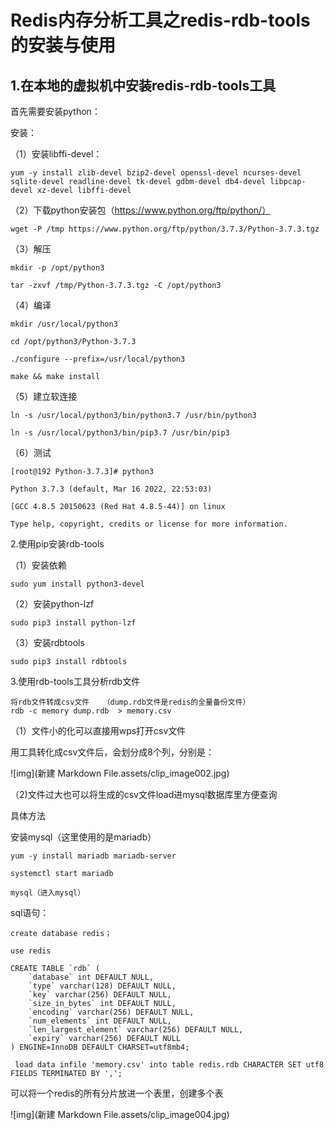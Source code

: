 # Redis内存分析工具之redis-rdb-tools的安装与使用

## 1.在本地的虚拟机中安装redis-rdb-tools工具

首先需要安装python：

安装：

（1）安装libffi-devel：

```
yum -y install zlib-devel bzip2-devel openssl-devel ncurses-devel sqlite-devel readline-devel tk-devel gdbm-devel db4-devel libpcap-devel xz-devel libffi-devel
```

（2）下载python安装包（https://www.python.org/ftp/python/）

```
wget -P /tmp https://www.python.org/ftp/python/3.7.3/Python-3.7.3.tgz
```

（3）解压

```
mkdir -p /opt/python3 

tar -zxvf /tmp/Python-3.7.3.tgz -C /opt/python3
```

（4）编译

```
mkdir /usr/local/python3 

cd /opt/python3/Python-3.7.3 

./configure --prefix=/usr/local/python3

make && make install
```

（5）建立软连接

```
ln -s /usr/local/python3/bin/python3.7 /usr/bin/python3

ln -s /usr/local/python3/bin/pip3.7 /usr/bin/pip3
```

（6）测试

```
[root@192 Python-3.7.3]# python3

Python 3.7.3 (default, Mar 16 2022, 22:53:03)

[GCC 4.8.5 20150623 (Red Hat 4.8.5-44)] on linux

Type help, copyright, credits or license for more information.
```

2.使用pip安装rdb-tools

（1）安装依赖

```
sudo yum install python3-devel
```

（2）安装python-lzf

```
sudo pip3 install python-lzf
```

（3）安装rdbtools

```
sudo pip3 install rdbtools
```

3.使用rdb-tools工具分析rdb文件

```
将rdb文件转成csv文件   （dump.rdb文件是redis的全量备份文件）
rdb -c memory dump.rdb  > memory.csv 
```

（1）文件小的化可以直接用wps打开csv文件

用工具转化成csv文件后，会划分成8个列，分别是：

![img](新建 Markdown File.assets/clip_image002.jpg)

（2)文件过大也可以将生成的csv文件load进mysql数据库里方便查询

具体方法

安装mysql（这里使用的是mariadb）

```
yum -y install mariadb mariadb-server

systemctl start mariadb

mysql（进入mysql）
```

sql语句：

```
create database redis；

use redis

CREATE TABLE `rdb` (
	`database` int DEFAULT NULL,
	`type` varchar(128) DEFAULT NULL,
	`key` varchar(256) DEFAULT NULL,
	`size_in_bytes` int DEFAULT NULL,
	`encoding` varchar(256) DEFAULT NULL,
	`num_elements` int DEFAULT NULL,
	`len_largest_element` varchar(256) DEFAULT NULL,
	`expiry` varchar(256) DEFAULT NULL
) ENGINE=InnoDB DEFAULT CHARSET=utf8mb4;    

 load data infile 'memory.csv' into table redis.rdb CHARACTER SET utf8 FIELDS TERMINATED BY ',';
```

可以将一个redis的所有分片放进一个表里，创建多个表

![img](新建 Markdown File.assets/clip_image004.jpg)

 

 

 

 

 

 

 

 

 

 

 

 

 
